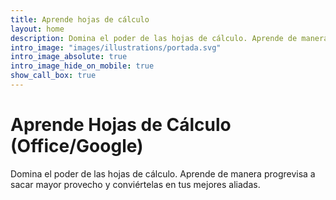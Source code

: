 ```yaml
---
title: Aprende hojas de cálculo
layout: home
description: Domina el poder de las hojas de cálculo. Aprende de manera progrevisa a sacar mayor provecho y conviértelas en tus mejores aliadas.
intro_image: "images/illustrations/portada.svg"
intro_image_absolute: true
intro_image_hide_on_mobile: true
show_call_box: true
---
```


# Aprende Hojas de Cálculo (Office/Google)

Domina el poder de las hojas de cálculo. Aprende de manera progrevisa a sacar mayor provecho y conviértelas en tus mejores aliadas.
